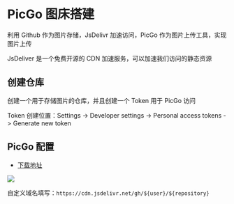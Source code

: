 # PicGo 图床搭建

利用 Github 作为图片存储，JsDelivr 加速访问，PicGo 作为图片上传工具，实现图片上传

JsDeliver 是一个免费开源的 CDN 加速服务，可以加速我们访问的静态资源

## 创建仓库

创建一个用于存储图片的仓库，并且创建一个 Token 用于 PicGo 访问

Token 创建位置：Settings -> Developer settings -> Personal access tokens -> Generate new token

## PicGo 配置

- [下载地址](https://github.com/Molunerfinn/PicGo/releases)

![](https://cdn.jsdelivr.net/gh/flingyp/ImageStorage/images/1710063609125.png)

自定义域名填写：`https://cdn.jsdelivr.net/gh/${user}/${repository}`
